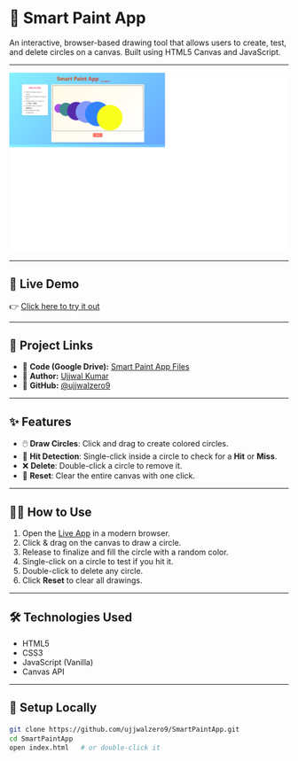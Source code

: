 # 🎨 Smart Paint App

An interactive, browser-based drawing tool that allows users to create, test, and delete circles on a canvas. Built using HTML5 Canvas and JavaScript.

---

![Smart Paint App Screenshot](https://github.com/ujjwalzero9/SmartPaintApp/blob/main/screenshot.jpg)

---

## 🔗 Live Demo

👉 [Click here to try it out](https://tinyurl.com/ujjwalsmartpaint)

---

## 📂 Project Links

- 🔗 **Code (Google Drive):** [Smart Paint App Files](https://tinyurl.com/ujjwalsmartpaintapp)
- 💼 **Author:** [Ujjwal Kumar](https://www.linkedin.com/in/ujjwalzero9/)
- 🐙 **GitHub:** [@ujjwalzero9](https://github.com/ujjwalzero9)

---

## ✨ Features

- 🖱️ **Draw Circles**: Click and drag to create colored circles.
- 🎯 **Hit Detection**: Single-click inside a circle to check for a **Hit** or **Miss**.
- ❌ **Delete**: Double-click a circle to remove it.
- 🔄 **Reset**: Clear the entire canvas with one click.

---

## 🧑‍💻 How to Use

1. Open the [Live App](https://tinyurl.com/ujjwalsmartpaint) in a modern browser.
2. Click & drag on the canvas to draw a circle.
3. Release to finalize and fill the circle with a random color.
4. Single-click on a circle to test if you hit it.
5. Double-click to delete any circle.
6. Click **Reset** to clear all drawings.

---

## 🛠️ Technologies Used

- HTML5
- CSS3
- JavaScript (Vanilla)
- Canvas API

---

## 🚀 Setup Locally

```bash
git clone https://github.com/ujjwalzero9/SmartPaintApp.git
cd SmartPaintApp
open index.html   # or double-click it
